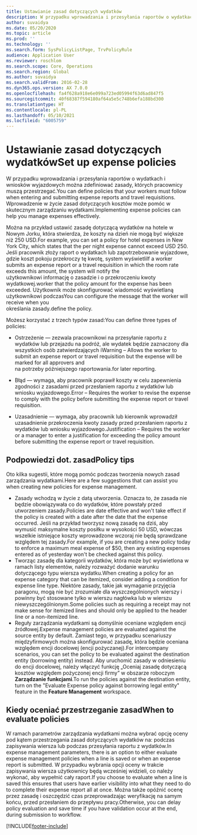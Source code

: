 ```yaml
---
title: Ustawianie zasad dotyczących wydatków
description: W przypadku wprowadzania i przesyłania raportów o wydatkach i wniosków wyjazdowych można zdefiniować w Microsoft Dynamics 365 Finance zasady dotyczące kosztów, których pracownicy muszą przestrzegać.
author: suvaidya
ms.date: 05/20/2020
ms.topic: article
ms.prod: ''
ms.technology: ''
ms.search.form: SysPolicyListPage, TrvPolicyRule
audience: Application User
ms.reviewer: roschlom
ms.search.scope: Core, Operations
ms.search.region: Global
ms.author: suvaidya
ms.search.validFrom: 2016-02-28
ms.dyn365.ops.version: AX 7.0.0
ms.openlocfilehash: fa4f628a918e6e099a723ed05994f63d6ad847f5
ms.sourcegitcommit: 40f68387f594180af64a5e5c748b6efa188bd300
ms.translationtype: HT
ms.contentlocale: pl-PL
ms.lasthandoff: 05/10/2021
ms.locfileid: "6005759"
---
```

# <a name="set-up-expense-policies"></a><span data-ttu-id="91bda-103">Ustawianie zasad dotyczących wydatków</span><span class="sxs-lookup"><span data-stu-id="91bda-103">Set up expense policies</span></span>

<span data-ttu-id="91bda-104">W przypadku wprowadzania i przesyłania raportów o wydatkach i wniosków wyjazdowych można zdefiniować zasady, których pracownicy muszą przestrzegać.</span><span class="sxs-lookup"><span data-stu-id="91bda-104">You can define policies that your workers must follow when entering and submitting expense reports and travel requisitions.</span></span>         
<span data-ttu-id="91bda-105">Wprowadzenie w życie zasad dotyczących kosztów może pomóc w skutecznym zarządzaniu wydatkami.</span><span class="sxs-lookup"><span data-stu-id="91bda-105">Implementing expense policies can help you manage expenses effectively.</span></span>         

<span data-ttu-id="91bda-106">Można na przykład ustawić zasadę dotyczącą wydatków na hotele w Nowym Jorku, która stwierdza, że koszty na dzień nie mogą być większe niż 250 USD.</span><span class="sxs-lookup"><span data-stu-id="91bda-106">For example, you can set a policy for hotel expenses in New York City, which states that the per night expense cannot exceed USD 250.</span></span>       
<span data-ttu-id="91bda-107">Jeśli pracownik złoży raport o wydatkach lub zapotrzebowanie wyjazdowe, gdzie koszt pokoju przekroczy tę kwotę, system wyświetli</span><span class="sxs-lookup"><span data-stu-id="91bda-107">If a worker submits an expense report or a travel requisition in which the room rate exceeds this amount, the system will notify the</span></span>        
<span data-ttu-id="91bda-108">użytkownikowi informację o zasadzie i o przekroczeniu kwoty wydatkowej.</span><span class="sxs-lookup"><span data-stu-id="91bda-108">worker that the policy amount for the expense has been exceeded.</span></span> <span data-ttu-id="91bda-109">Użytkownik może skonfigurować wiadomość wyświetlaną użytkownikowi podczas</span><span class="sxs-lookup"><span data-stu-id="91bda-109">You can configure the message that the worker will receive when you</span></span>        
<span data-ttu-id="91bda-110">określania zasady.</span><span class="sxs-lookup"><span data-stu-id="91bda-110">define the policy.</span></span>      
        
<span data-ttu-id="91bda-111">Możesz korzystać z trzech typów zasad:</span><span class="sxs-lookup"><span data-stu-id="91bda-111">You can define three types of policies:</span></span>         
        
- <span data-ttu-id="91bda-112">Ostrzeżenie — zezwala pracownikowi na przesyłanie raportu z wydatków lub przejazdu na podróż, ale wydatek będzie zaznaczony dla wszystkich osób zatwierdzających i</span><span class="sxs-lookup"><span data-stu-id="91bda-112">Warning – Allows the worker to submit an expense report or travel requisition but the expense will be marked for all approvers and</span></span>        
  <span data-ttu-id="91bda-113">na potrzeby późniejszego raportowania.</span><span class="sxs-lookup"><span data-stu-id="91bda-113">for later reporting.</span></span>        

- <span data-ttu-id="91bda-114">Błąd — wymaga, aby pracownik poprawił koszty w celu zapewnienia zgodności z zasadami przed przesłaniem raportu z wydatków lub wniosku wyjazdowego.</span><span class="sxs-lookup"><span data-stu-id="91bda-114">Error – Requires the worker to revise the expense to comply with the policy before submitting the expense report or travel requisition.</span></span>       
 
 - <span data-ttu-id="91bda-115">Uzasadnienie — wymaga, aby pracownik lub kierownik wprowadził uzasadnienie przekroczenia kwoty zasady przed przesłaniem raportu z wydatków lub wniosku wyjazdowego.</span><span class="sxs-lookup"><span data-stu-id="91bda-115">Justification – Requires the worker or a manager to enter a justification for exceeding the policy amount before submitting the expense report or travel requisition.</span></span>        

## <a name="policy-tips"></a><span data-ttu-id="91bda-116">Podpowiedzi dot. zasad</span><span class="sxs-lookup"><span data-stu-id="91bda-116">Policy tips</span></span>
<span data-ttu-id="91bda-117">Oto kilka sugestii, które mogą pomóc podczas tworzenia nowych zasad zarządzania wydatkami.</span><span class="sxs-lookup"><span data-stu-id="91bda-117">Here are a few suggestions that can assist you when creating new policies for expense management.</span></span> 
* <span data-ttu-id="91bda-118">Zasady wchodzą w życie z datą utworzenia. Oznacza to, że zasada nie będzie obowiązywała co do wydatków, które powstały przed utworzeniem zasady.</span><span class="sxs-lookup"><span data-stu-id="91bda-118">Policies are date effective and won't take effect if the policy is created with a date after the date that the expense occurred.</span></span> <span data-ttu-id="91bda-119">Jeśli na przykład tworzysz nową zasadę na dziś, aby wymusić maksymalne koszty posiłku w wysokości 50 USD, wówczas wszelkie istniejące koszty wprowadzone wczoraj nie będą sprawdzane względem tej zasady.</span><span class="sxs-lookup"><span data-stu-id="91bda-119">For example, if you are creating a new policy today to enforce a maximum meal expense of $50, then any existing expenses entered as of yesterday won't be checked against this policy.</span></span>
* <span data-ttu-id="91bda-120">Tworząc zasadę dla kategorii wydatków, która może być wyświetlona w ramach listy elementów, należy rozważyć dodanie warunku dotyczącego typu wiersza wydatku.</span><span class="sxs-lookup"><span data-stu-id="91bda-120">When creating a policy for an expense category that can be itemized, consider adding a condition for expense line type.</span></span> <span data-ttu-id="91bda-121">Niektóre zasady, takie jak wymaganie przyjęcia paragonu, mogą nie być zrozumiałe dla wyszczególnionych wierszy i powinny być stosowane tylko w wierszu nagłówka lub w wierszu niewyszczególnionym.</span><span class="sxs-lookup"><span data-stu-id="91bda-121">Some policies such as requiring a receipt may not make sense for itemized lines and should only be applied to the header line or a non-itemized line.</span></span> 
* <span data-ttu-id="91bda-122">Reguły zarządzania wydatkami są domyślnie oceniane względem encji źródłowej.</span><span class="sxs-lookup"><span data-stu-id="91bda-122">Expense management policies are evaluated against the source entity by default.</span></span> <span data-ttu-id="91bda-123">Zamiast tego, w przypadku scenariuszy międzyfirmowych można skonfigurować zasadę, która będzie oceniana względem encji docelowej (encji pożyczanej).</span><span class="sxs-lookup"><span data-stu-id="91bda-123">For intercompany scenarios, you can set the policy to be evaluated against the destination entity (borrowing entity) instead.</span></span> <span data-ttu-id="91bda-124">Aby uruchomić zasady w odniesieniu do encji docelowej, należy włączyć funkcję „Oceniaj zasadę dotyczącą kosztów względem pożyczonej encji firmy” w obszarze roboczym **Zarządzanie funkcjami**.</span><span class="sxs-lookup"><span data-stu-id="91bda-124">To run the policies against the destination entity, turn on the "Evaluate Expense policy against borrowing legal entity" feature in the **Feature Management** workspace.</span></span>

## <a name="when-to-evaluate-policies"></a><span data-ttu-id="91bda-125">Kiedy oceniać przestrzeganie zasad</span><span class="sxs-lookup"><span data-stu-id="91bda-125">When to evaluate policies</span></span>

<span data-ttu-id="91bda-126">W ramach parametrów zarządzania wydatkami można wybrać opcję oceny pod kątem przestrzegania zasad dotyczących wydatków na: podczas zapisywania wiersza lub podczas przesyłania raportu z wydatków.</span><span class="sxs-lookup"><span data-stu-id="91bda-126">In expense management parameters, there is an option to either evaluate expense management policies when a line is saved or when an expense report is submitted.</span></span> <span data-ttu-id="91bda-127">W przypadku wybrania opcji oceny w trakcie zapisywania wiersza użytkownicy będą wcześniej widzieli, co należy wykonać, aby wypełnić cały raport.</span><span class="sxs-lookup"><span data-stu-id="91bda-127">If you choose to evaluate when a line is saved this ensures that users have earlier visibility into what they need to do to complete their expense report all at once.</span></span> <span data-ttu-id="91bda-128">Można także opóźnić ocenę przez zasadę i oszczędzić czas przeprowadzając weryfikację na samym końcu, przed przesłaniem do przepływu pracy.</span><span class="sxs-lookup"><span data-stu-id="91bda-128">Otherwise, you can delay policy evaluation and save time if you have validation occur at the end, during submission to workflow.</span></span>


[!INCLUDE[footer-include](../includes/footer-banner.md)]